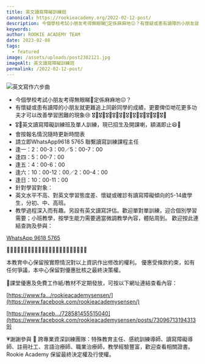 ```yaml
---
title: 英文讀寫障礙訓練班
canonical: https://rookieacademy.org/2022-02-12-post/
description: 今個學校考試小朋友考得無眼睇🙈定係麻麻地😖？有懷疑或患有讀障的小朋友就更難追上同齡同學的成績，更要俾佢哋花更多功夫才可以改善學習困難的現象😢
keywords: 
author: ROOKIE ACADEMY TEAM
date: 2023-02-08
tags:
  - featured
image: /assets/uploads/post2302121.jpg
imageAlt: 英文讀寫障礙訓練班
permalink: /2022-02-12-post/
---
```

![英文寫作六步曲](/assets/uploads/post230212.jpg)
- 今個學校考試小朋友考得無眼睇🙈定係麻麻地😖？
- 有懷疑或患有讀障的小朋友就更難追上同齡同學的成績，更要俾佢哋花更多功夫才可以改善學習困難的現象😢
🎖️📝🎖️📝🎖️📝🎖️📝🎖️📝🎖️📝🎖️📝🎖️📝🎖️📝🎖️📝🎖️📝
- 🎖️📝英文讀寫障礙訓練班及單人訓練，現已招生及開課喇，額滿即止😆🎪
- 會按報名情況隨時更新時間表
- 請立即WhatsApp9618 5765 聯繫讀寫訓練課程主任 
- 逢一：2：00-3：00／5：00-7：00
- 逢四：5：00-7：00
- 逢五：4：00-6：00
- 逢六：10：00-12：00／2：00-4：00
- 逢日：10：00-11：00
- 針對學習對象：
- 英文水平不高、對英文學習態度差、懷疑或確診有讀寫障礙傾向的5-14歲學生，分初、中、高班。
- 教學過程深入而有趣。另設有英文讀寫評估。歡迎單對單訓練，迎合個別學習需要；小班教學，按學生能力需要適當微調教學內容，體貼周到。
歡迎按此連結查詢及參與：

[WhatsApp 9618 5765](https://bit.ly/3MZ4RNN)

🌟🌟🌟🌟🌟🌟🌟🌟🌟🌟🌟🌟🌟🌟🌟🌟🌟🌟🌟🌟🌟🌟🌟

本教育中心保留按實際情況對以上資訊作出修改的權利。
優惠受條款約束，如有任何爭議，本中心保留對優惠批核之最終決策權。

🥰課堂優惠及免費工作紙/教材不定期發放，可按以下網址連結查看內容：

[https://www.fa.../rookieacademysensen/](https://www.facebook.com/rookieacademysensen/)

[https://www.faceb.../728581455515040](https://www.facebook.com/rookieacademysensen/posts/730967131943139)

💗謝謝參與 📝 跨專業資深訓練團隊：特殊教育主任、感統訓練導師、讀寫障礙導師、註冊社工、言語治療師、職業治療師，教學經驗豐富，歡迎查看相關證書。
Rookie Academy 保留最終決定權及行使權。
